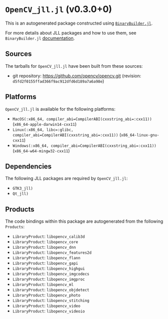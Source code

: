 # `OpenCV_jll.jl` (v0.3.0+0)

This is an autogenerated package constructed using [`BinaryBuilder.jl`](https://github.com/JuliaPackaging/BinaryBuilder.jl).

For more details about JLL packages and how to use them, see `BinaryBuilder.jl` [documentation](https://juliapackaging.github.io/BinaryBuilder.jl/dev/jll/).

## Sources

The tarballs for `OpenCV_jll.jl` have been built from these sources:

* git repository: https://github.com/opencv/opencv.git (revision: `d5fd2f0155ffad366f9ac912dfd6d189a7a6a98e`)

## Platforms

`OpenCV_jll.jl` is available for the following platforms:

* `MacOS(:x86_64, compiler_abi=CompilerABI(cxxstring_abi=:cxx11))` (`x86_64-apple-darwin14-cxx11`)
* `Linux(:x86_64, libc=:glibc, compiler_abi=CompilerABI(cxxstring_abi=:cxx11))` (`x86_64-linux-gnu-cxx11`)
* `Windows(:x86_64, compiler_abi=CompilerABI(cxxstring_abi=:cxx11))` (`x86_64-w64-mingw32-cxx11`)

## Dependencies

The following JLL packages are required by `OpenCV_jll.jl`:

* `GTK3_jll)`
* `Qt_jll)`

## Products

The code bindings within this package are autogenerated from the following `Products`:

* `LibraryProduct`: `libopencv_calib3d`
* `LibraryProduct`: `libopencv_core`
* `LibraryProduct`: `libopencv_dnn`
* `LibraryProduct`: `libopencv_features2d`
* `LibraryProduct`: `libopencv_flann`
* `LibraryProduct`: `libopencv_gapi`
* `LibraryProduct`: `libopencv_highgui`
* `LibraryProduct`: `libopencv_imgcodecs`
* `LibraryProduct`: `libopencv_imgproc`
* `LibraryProduct`: `libopencv_ml`
* `LibraryProduct`: `libopencv_objdetect`
* `LibraryProduct`: `libopencv_photo`
* `LibraryProduct`: `libopencv_stitching`
* `LibraryProduct`: `libopencv_video`
* `LibraryProduct`: `libopencv_videoio`
